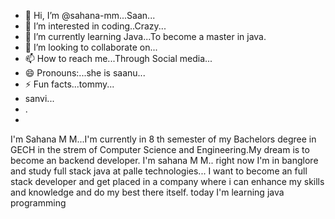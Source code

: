 - 👋 Hi, I’m @sahana-mm...Saan...
- 👀 I’m interested in coding..Crazy...
- 🌱 I’m currently learning Java...To become a master in java.
- 💞️ I’m looking to collaborate on...
- 📫 How to reach me...Through Social media...
- 😄 Pronouns:...she is saanu...
- ⚡ Fun facts...tommy...
- sanvi...
- .
- 

<!--
sahana-mm/sahana-mm is a ✨ special ✨ repository because its `README.md` (this file) appears on your GitHub profile.
You can click the Preview link to take a look at your changes.
-->
I'm Sahana M M...I'm currently in 8 th semester of my Bachelors degree in GECH in the strem of Computer Science and Engineering.My dream is to become an backend developer.
I'm sahana M M.. right now I'm in banglore and study full stack java at palle technologies... I want to become an full stack developer and get placed in a company where i can enhance my skills and knowledge and do my best there itself.
today I'm learning java programming 
